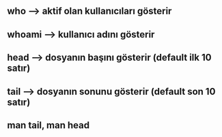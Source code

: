 ## who      --> aktif olan kullanıcıları gösterir
## whoami   --> kullanıcı adını gösterir
## head     --> dosyanın başını gösterir  (default ilk 10 satır)    
## tail     --> dosyanın sonunu gösterir (default son 10 satır)
## man tail, man head  